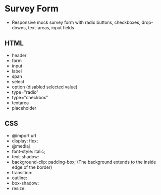 # Survey Form
- Responsive mock survey form with radio buttons, checkboxes, drop-downs, text-areas, input fields
## HTML
 - header
 - form
 - input
 - label
 - span
 - select
 - option (disabled selected value)
 - type="radio"
 - type="checkbox"
 - textarea
 - placeholder
 ## CSS
 - @import url
 - display: flex;
 - @mediaj
 - font-style: italic;
 - text-shadow:
 - background-clip: padding-box; (The background extends to the inside edge of the border)
 - transition:
 - outline:
 - box-shadow:
 - resize:
 